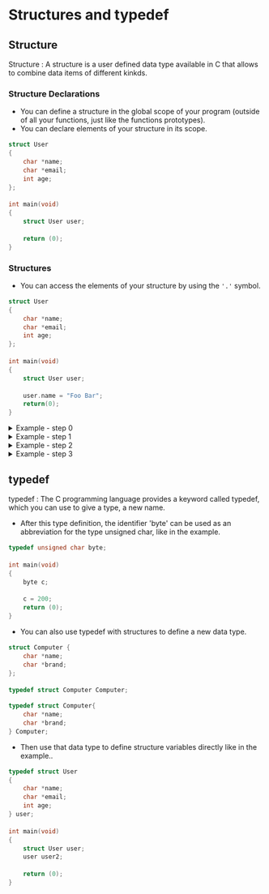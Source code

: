 # Structures and typedef

## Structure
Structure
: A structure is a user defined data type available in C that allows to combine data items of different kinkds.

### Structure Declarations

- You can define a structure in the global scope of your program (outside of all your functions, just like the functions prototypes).
- You can declare elements of your structure in its scope.

```c
struct User
{
    char *name;
    char *email;
    int age;
};

int main(void)
{
    struct User user;

    return (0);
}
```

### Structures

- You can access the elements of your structure by using the `'.'` symbol.

```c
struct User
{
    char *name;
    char *email;
    int age;
};

int main(void)
{
    struct User user;

    user.name = "Foo Bar";
    return(0);
}
```
<details><summary>Example - step 0</summary>

![step0](https://github.com/CarolDianeHA/holbertonschool-low_level_programming/blob/main/structures_typedef/README%20Images/Step0.png)

```c
#include <stdio.h>

struct User
{
    char *name;
    char *email;
    int age;
};

int main(void)
{
    struct User user;

    user.name = "Foo Bar";
    user.email = "foo@hbtn.io";
    user.age = 98;
    return(0);
}
```
</details>

<details><summary>Example - step 1</summary>

![step1](https://github.com/CarolDianeHA/holbertonschool-low_level_programming/blob/main/structures_typedef/README%20Images/Step1.png)

```c
#include <stdio.h>

struct User
{
    char *name;
    char *email;
    int age;
};

int main(void)
{
    struct User user;

    user.name = "Foo Bar";
    user.email = "foo@hbtn.io";
    user.age = 98;
    return(0);
}
```
</details>

<details><summary>Example - step 2</summary>

![stpe2](https://github.com/CarolDianeHA/holbertonschool-low_level_programming/blob/main/structures_typedef/README%20Images/Step2.png)

```c
#include <stdio.h>

struct User
{
    char *name;
    char *email;
    int age;
};

int main(void)
{
    struct User user;

    user.name = "Foo Bar";
    user.email = "foo@hbtn.io";
    user.age = 98;
    return(0);
}
```
</details>

<details><summary>Example - step 3</summary>

![step3](https://github.com/CarolDianeHA/holbertonschool-low_level_programming/blob/main/structures_typedef/README%20Images/Step3.png)

```c
#include <stdio.h>

struct User
{
    char *name;
    char *email;
    int age;
};

int main(void)
{
    struct User user;

    user.name = "Foo Bar";
    user.email = "foo@hbtn.io";
    user.age = 98;
    return(0);
}
```
</details>

## typedef
typedef
: The C programming language provides a keyword called typedef, which you can use to give a type, a new name.

- After this type definition, the identifier 'byte' can be used as an abbreviation for the type unsigned char, like in the example.

```c
typedef unsigned char byte;

int main(void)
{
    byte c;

    c = 200;
    return (0);
}
```
- You can also use typedef with structures to define a new data type.

```c
struct Computer {
    char *name;
    char *brand;
};

typedef struct Computer Computer;
```
```c
typedef struct Computer{
    char *name;
    char *brand;
} Computer;
```
- Then use that data type to define structure variables directly like in the example..

```c
typedef struct User
{
    char *name;
    char *email;
    int age;
} user;

int main(void)
{
    struct User user;
    user user2;

    return (0);
}
```